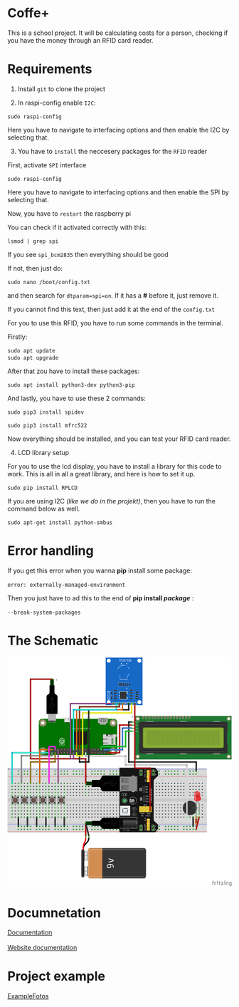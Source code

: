 # Coffe+
 This is a school project. It will be calculating costs for a person, checking if you have the money through an RFID card reader.


# Requirements

1. Install `git` to clone the project

2. In raspi-config enable `I2C`:

```
sudo raspi-config
```

Here you have to navigate to interfacing options and then enable the I2C by selecting that.

3. You have to `install` the neccesery packages for the `RFID` reader

First, activate `SPI` interface

```
sudo raspi-config
```

Here you have to navigate to interfacing options and then enable the SPI by selecting that.

Now, you have to `restart` the raspberry pi

You can check if it activated correctly with this: 

```
lsmod | grep spi
```

If you see `spi_bcm2835` then everything should be good

If not, then just do:

```
sudo nano /boot/config.txt
```

and then search for `dtparam=spi=on`. If it has a **#** before it, just remove it.

If you cannot find this text, then just add it at the end of the `config.txt`

For you to use this RFID, you have to run some commands in the terminal.

Firstly:

```
sudo apt update 
sudo apt upgrade
```

After that zou have to install these packages:

```
sudo apt install python3-dev python3-pip
```

And lastly, you have to use these 2 commands:

```
sudo pip3 install spidev
```
```
sudo pip3 install mfrc522
```

Now everything should be installed, and you can test your RFID card reader.

4. LCD library setup

For you to use the lcd display, you have to install a library for this code to work. This is all in all a great library, and here is how to set it up.

```
sudo pip install RPLCD
```

If you are using I2C *(like we do in the projekt)*, then you have to run the command below as well.

```
sudo apt-get install python-smbus
```

# Error handling

If you get this error when you wanna **pip** install some package:

`error: externally-managed-environment` 

Then you just have to ad this to the end of __pip install *package*__ :

`--break-system-packages`

# The Schematic

![The electronical schematic](/Pictures/Coffe+schematik.png)

# Documnetation

[Documentation](/Documentation/documentation.md)
<br>
<br>
[Website documentation](/Documentation/Website.md)

# Project example

[ExampleFotos](/Documentation/projektexample.md)